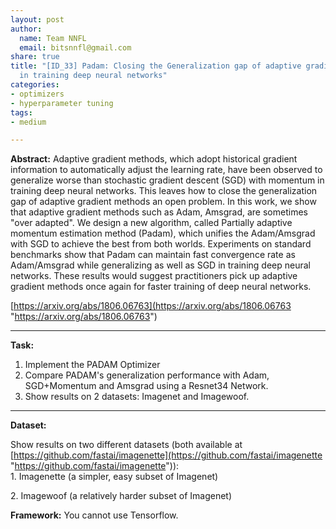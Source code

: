 ```yaml
---
layout: post
author:
  name: Team NNFL
  email: bitsnnfl@gmail.com
share: true
title: "[ID_33] Padam: Closing the Generalization gap of adaptive gradient methods
  in training deep neural networks"
categories:
- optimizers
- hyperparameter tuning
tags:
- medium

---
```

**Abstract:** Adaptive gradient methods, which adopt historical gradient information to automatically adjust the learning rate, have been observed to generalize worse than stochastic gradient descent (SGD) with momentum in training deep neural networks. This leaves how to close the generalization gap of adaptive gradient methods an open problem. In this work, we show that adaptive gradient methods such as Adam, Amsgrad, are sometimes "over adapted". We design a new algorithm, called Partially adaptive momentum estimation method (Padam), which unifies the Adam/Amsgrad with SGD to achieve the best from both worlds. Experiments on standard benchmarks show that Padam can maintain fast convergence rate as Adam/Amsgrad while generalizing as well as SGD in training deep neural networks. These results would suggest practitioners pick up adaptive gradient methods once again for faster training of deep neural networks.

[https://arxiv.org/abs/1806.06763](https://arxiv.org/abs/1806.06763 "https://arxiv.org/abs/1806.06763")

***

**Task:**

1. Implement the PADAM Optimizer
2. Compare PADAM's generalization performance with Adam, SGD+Momentum and Amsgrad using a Resnet34 Network.
3. Show results on 2 datasets: Imagenet and Imagewoof.

***

**Dataset:**

 Show results on two different datasets (both available at [https://github.com/fastai/imagenette](https://github.com/fastai/imagenette "https://github.com/fastai/imagenette")):  
1\. Imagenette (a simpler, easy subset of Imagenet)

2\. Imagewoof (a relatively harder subset of Imagenet)

**Framework:** You cannot use Tensorflow.